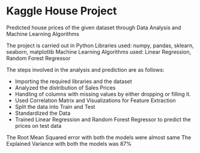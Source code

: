 # Kaggle House Project

 Predicted house prices of the given dataset through Data Analysis and Machine Learning Algorithms

 The project is carried out in Python
 Libraries used: numpy, pandas, sklearn, seaborn, matplotlib
 Machine Learning Algorithms used: Linear Regression, Random Forest Regressor

 The steps involved in the analysis and prediction are as follows:
- Importing the required libraries and the dataset
- Analyzed the distribution of Sales Prices
- Handling of columns with missing values by either dropping or filling it. 
- Used Correlation Matrix and Visualizations for Feature Extraction
- Split the data into Train and Test
- Standardized the Data
- Trained Linear Regression and Random Forest Regressor to predict the prices on test data

 The Root Mean Squared error with both the models were almost same
 The Explained Variance with both the models was 87%
